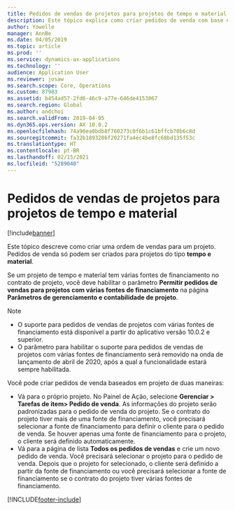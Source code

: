 ```yaml
---
title: Pedidos de vendas de projetos para projetos de tempo e material
description: Este tópico explica como criar pedidos de venda com base em projeto para projetos de tempo e material.
author: Yowelle
manager: AnnBe
ms.date: 04/05/2019
ms.topic: article
ms.prod: ''
ms.service: dynamics-ax-applications
ms.technology: ''
audience: Application User
ms.reviewer: josaw
ms.search.scope: Core, Operations
ms.custom: 87983
ms.assetid: b454ad57-2fd6-46c9-a77e-646de4153067
ms.search.region: Global
ms.author: andchoi
ms.search.validFrom: 2019-04-05
ms.dyn365.ops.version: AX 10.0.2
ms.openlocfilehash: 74a90ea0bdb8f760273c0f6b1c61bffcb70b6c8d
ms.sourcegitcommit: fa32b1893286f20271fa4ec4be8fc68bd135f53c
ms.translationtype: HT
ms.contentlocale: pt-BR
ms.lasthandoff: 02/15/2021
ms.locfileid: "5289040"
---
```

# <a name="project-sales-orders-for-time-and-material-projects"></a>Pedidos de vendas de projetos para projetos de tempo e material

[!include[banner](../includes/banner.md)]

Este tópico descreve como criar uma ordem de vendas para um projeto. Pedidos de venda só podem ser criados para projetos do tipo **tempo e material**.

Se um projeto de tempo e material tem várias fontes de financiamento no contrato de projeto, você deve habilitar o parâmetro **Permitir pedidos de vendas para projetos com várias fontes de financiamento** na página **Parâmetros de gerenciamento e contabilidade de projeto**. 

> [!NOTE]
> - O suporte para pedidos de vendas de projetos com várias fontes de financiamento está disponível a partir do aplicativo versão 10.0.2 e superior.
> - O parâmetro para habilitar o suporte para pedidos de vendas de projetos com várias fontes de financiamento será removido na onda de lançamento de abril de 2020, após a qual a funcionalidade estará sempre habilitada.

Você pode criar pedidos de venda baseados em projeto de duas maneiras:

- Vá para o próprio projeto. No Painel de Ação, selecione **Gerenciar > Tarefas de item> Pedido de venda**. As informações do projeto serão padronizadas para o pedido de venda do projeto. Se o contrato do projeto tiver mais de uma fonte de financiamento, você precisará selecionar a fonte de financiamento para definir o cliente para o pedido de venda. Se houver apenas uma fonte de financiamento para o projeto, o cliente será definido automaticamente.
- Vá para a página de lista **Todos os pedidos de vendas** e crie um novo pedido de venda. Você precisará selecionar o projeto para o pedido de venda. Depois que o projeto for selecionado, o cliente será definido a partir da fonte de financiamento ou você precisará selecionar a fonte de financiamento se o contrato do projeto tiver várias fontes de financiamento.



[!INCLUDE[footer-include](../includes/footer-banner.md)]